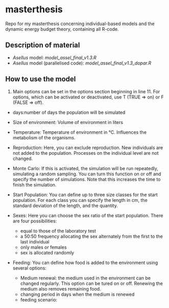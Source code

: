 # masterthesis
Repo for my masterthesis concerning individual-based models and the dynamic energy budget theory, containing all R-code.

## Description of material

 - *Asellus* model: *model_assel_final_v1.3.R*
 - *Asellus* model (parallelised code): *model_assel_final_v1.3_dopar.R*
 




## How to use the model


1. Main options can be set in the options section beginning in line 11. For options, which can be activated or deactivated,   use T (TRUE => on) or F (FALSE => off).

- days:number of days the population will be simulated
- Size of environment: Volume of environment in liters
- Temperature: Temperature of environment in °C. Influences the metabolism of the organisms.

- Reproduction: Here, you can exclude reproduction. New individuals are not added to the population. Processes on the individual level are not changed.

- Monte Carlo: If this is activated, the simulation will be run repeatedly, simulating a random sampling. You can turn this function on or off and specify the number of simulations. Note that this increases the time to finish the simulation.

- Start Population: You can define up to three size classes for the start population. For each class you can specify the length in cm, the standard deviation of the length, and the quantity.

- Sexes: Here you can choose the sex ratio of the start population. There are four possibilities:
	- equal to those of the laboratory test
	- a 50:50 frequency allocating the sex alternately from the first to the last individual
	- only males or females
	- sex is allocated randomly

- Feeding: You can define how food is added to the environment using several options:
	- Medium renewal: the medium used in the environment can be changed regularly. This option can be tured on or off.
	  Renewing the medium also removes remaining food.
	- changing period in days when the medium is renewed
	- feeding scenario: 
